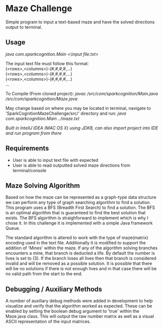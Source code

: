 # Maze Challenge

Simple program to input a text-based maze and have the solved directions output to terminal.

Usage
------
*java com.sparkcognition.Main <\input file.txt>*

The input text file must follow this format:<br>
(\<rows>,\<columns>)-(#,#,#,#,...)<br>
(\<rows>,\<columns>)-(#,#,#,#,...)<br>
(\<rows>,\<columns>)-(#,#,#,#,...)<br>
...

To Compile (From cloned project):
*javac /src/com/sparkcognition/Main.java /src/com/sparkcognition/Maze.java*

May change based on where you may be located in terminal, navigate to 'SparkCognitionMazeChallenge/src/' directory and run:
*java com.sparkcognition.Main ../maze.txt*

*Built in IntellJ IDEA (MAC OS X) using JDK8, can also import project into IDE and run program from there*

## Requirements

- User is able to input text file with expected
- User is able to read outputted solved maze directions from terminal/console

## Maze Solving Algorithm

Based on how the maze can be represented as a graph-type data structure we can perform any type of graph searching algorithm to find a solution. This program uses a BFS (Breadth First Search) to find a solution. The BFS is an optimal algorithm that is guaranteed to find the best solution that exists. The BFS algorithm is straighforward to implement which is why I chose it. In this challenge it is implemented with a simple Java framework Queue.

The standard algorithm is altered to work with the type of maze(matrix) encoding used in the text file. Additionally it is modified to support the addition of 'Mines' within the maze. If any of the algorithm solving branches encounters a mine, that branch is deducted a life. By default the number is lives is set to (3). If the branch loses all lives then that branch is considered invalid and will be removed as a possible solution. It is possible that there will be no solutions if there is not enough lives and in that case there will be no valid path from the start to the end.


## Debugging / Auxiliary Methods

A number of auxiliary debug methods were added in development to help visualize and verify that the algorithm worked as expected. These can be enabled by setting the boolean debug argument to 'true' within the Maze.java class. This will output the raw number matrix as well as a visual ASCII representation of the input matrices.

